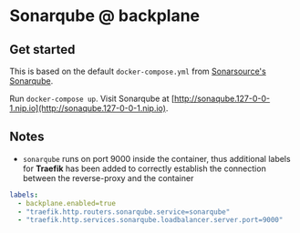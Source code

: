 # Sonarqube @ backplane

## Get started

This is based on the default `docker-compose.yml` from [Sonarsource's Sonarqube](https://github.com/SonarSource/docker-sonarqube).

Run `docker-compose up`. Visit Sonarqube at [http://sonaqube.127-0-0-1.nip.io](http://sonaqube.127-0-0-1.nip.io).

## Notes

- `sonarqube` runs on port 9000 inside the container, thus additional labels for **Traefik** has been added to correctly establish the connection between the reverse-proxy and the container

```yaml
labels:
  - backplane.enabled=true
  - "traefik.http.routers.sonarqube.service=sonarqube"
  - "traefik.http.services.sonarqube.loadbalancer.server.port=9000"
```
